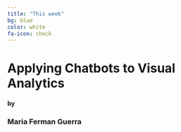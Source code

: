 ```yaml
---
title: "This week"
bg: blue
color: white
fa-icon: check
---
```


# Applying Chatbots to Visual Analytics

#### by

### Maria Ferman Guerra
